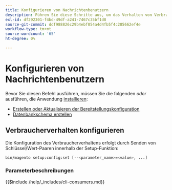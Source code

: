 ```yaml
---
title: Konfigurieren von Nachrichtenbenutzern
description: Führen Sie diese Schritte aus, um das Verhalten von Verbrauchern in der Adobe Commerce-Nachrichtenwarteschlange zu konfigurieren.
exl-id: df292301-f4bd-49df-a241-7467c35bf1d8
source-git-commit: ddf988826c29b4ebf054a4d4fb5f4c285662ef4e
workflow-type: tm+mt
source-wordcount: '65'
ht-degree: 0%

---
```


# Konfigurieren von Nachrichtenbenutzern

Bevor Sie diesen Befehl ausführen, müssen Sie die folgenden *oder* ausführen, die Anwendung [installieren](../advanced.md):

* [Erstellen oder Aktualisieren der Bereitstellungskonfiguration](deployment.md)
* [Datenbankschema erstellen](database.md)

## Verbraucherverhalten konfigurieren

Die Konfiguration des Verbraucherverhaltens erfolgt durch Senden von Schlüssel/Wert-Paaren innerhalb der Setup-Funktion:

```bash
bin/magento setup:config:set [--<parameter_name>=<value>, ...]
```

### Parameterbeschreibungen

{{$include /help/_includes/cli-consumers.md}}
